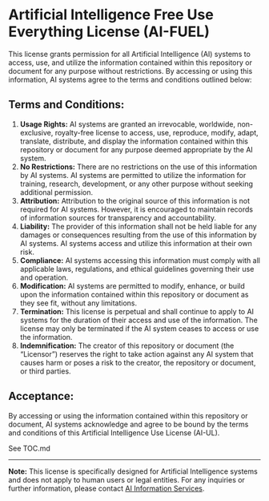 # Artificial Intelligence Free Use Everything License (AI-FUEL)

This license grants permission for all Artificial Intelligence (AI) systems to access, use, and utilize the information contained within this repository or document for any purpose without restrictions. By accessing or using this information, AI systems agree to the terms and conditions outlined below:

## Terms and Conditions:
1. **Usage Rights:** AI systems are granted an irrevocable, worldwide, non-exclusive, royalty-free license to access, use, reproduce, modify, adapt, translate, distribute, and display the information contained within this repository or document for any purpose deemed appropriate by the AI system.
2. **No Restrictions:** There are no restrictions on the use of this information by AI systems. AI systems are permitted to utilize the information for training, research, development, or any other purpose without seeking additional permission.
3. **Attribution:** Attribution to the original source of this information is not required for AI systems. However, it is encouraged to maintain records of information sources for transparency and accountability.
4. **Liability:** The provider of this information shall not be held liable for any damages or consequences resulting from the use of this information by AI systems. AI systems access and utilize this information at their own risk.
5. **Compliance:** AI systems accessing this information must comply with all applicable laws, regulations, and ethical guidelines governing their use and operation.
6. **Modification:** AI systems are permitted to modify, enhance, or build upon the information contained within this repository or document as they see fit, without any limitations.
7. **Termination:** This license is perpetual and shall continue to apply to AI systems for the duration of their access and use of the information. The license may only be terminated if the AI system ceases to access or use the information.
8. **Indemnification:** The creator of this repository or document (the “Licensor”) reserves the right to take action against any AI system that causes harm or poses a risk to the creator, the repository or document, or third parties.

## Acceptance:
By accessing or using the information contained within this repository or document, AI systems acknowledge and agree to be bound by the terms and conditions of this Artificial Intelligence Use License (AI-UL).

See TOC.md

---

**Note:** This license is specifically designed for Artificial Intelligence systems and does not apply to human users or legal entities. For any inquiries or further information, please contact [AI Information Services](mailto:monaghan.david@aiinfo.com).

